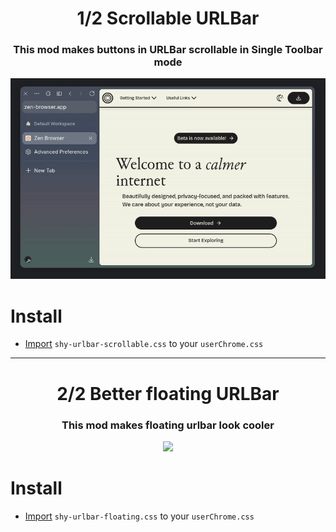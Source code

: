 <h1 align=center> 1/2 Scrollable URLBar</h1>

<h3 align=center>This mod makes buttons in URLBar scrollable in Single Toolbar mode</h3>

<p align="center"><img src="../assets/shy-urlbar-scrollable.gif"></p>

# Install

- [Import](https://developer.mozilla.org/en-US/docs/Web/CSS/@import) `shy-urlbar-scrollable.css` to your `userChrome.css`

-----

<h1 align=center> 2/2 Better floating URLBar</h1>

<h3 align=center>This mod makes floating urlbar look cooler</h3>

<p align="center"><img src="../assets/shy-urlbar-floating.gif"></p>

# Install

- [Import](https://developer.mozilla.org/en-US/docs/Web/CSS/@import) `shy-urlbar-floating.css` to your `userChrome.css`
